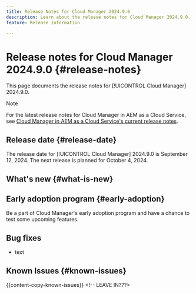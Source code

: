 ```yaml
---
title: Release Notes for Cloud Manager 2024.9.0
description: Learn about the release notes for Cloud Manager 2024.9.0.
feature: Release Information

---
```

# Release notes for Cloud Manager 2024.9.0 {#release-notes}

This page documents the release notes for [!UICONTROL Cloud Manager] 2024.9.0.

>[!NOTE]
>
>For the latest release notes for Cloud Manager in AEM as a Cloud Service, see [Cloud Manager in AEM as a Cloud Service's current release notes](https://experienceleague.adobe.com/en/docs/experience-manager-cloud-service/content/release-notes/cloud-manager/current).

## Release date {#release-date}

The release date for [!UICONTROL Cloud Manager] 2024.9.0 is September 12, 2024. The next release is planned for October 4, 2024.

## What's new {#what-is-new}


<!-- DO ANY EARLY ADOPTER FEATURES THAT ARE NOT GA YET, GET LEFT IN HERE?
* For stage-only and production-only pipelines (available as part of the [early adopter program](#staging-production-only-pipelines)), you can now execute them in [emergency mode](/help/using/stage-prod-only.md#emergency-mode), skipping stage testing. -->

## Early adoption program {#early-adoption}

Be a part of Cloud Manager's early adoption program and have a chance to test some upcoming features.

<!-- DO ANY EARLY ADOPTER FEATURES THAT ARE NOT GA YET, GET LEFT IN HERE?
### Staging-only and production-only pipelines {#staging-production-only-pipelines}

Adobe is excited to announce the introduction of support for [staging-only and production-only pipelines](/help/using/stage-prod-only.md). This new feature lets you divide full-stack production deployment pipelines into smaller, more specialized deployments.

If you would like to test this feature and provide feedback, email `Grp-cloudmanager_splitpipelines@adobe.com` using the email address associated with your Adobe ID. -->

## Bug fixes

* text

## Known Issues {#known-issues}

{{content-copy-known-issues}} <!-- LEAVE IN???>